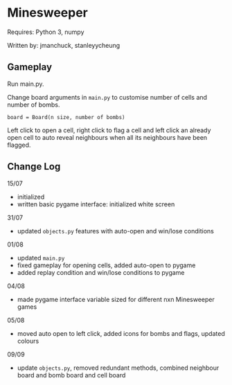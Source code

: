 # Minesweeper  

Requires: Python 3, numpy

Written by: jmanchuck, stanleyycheung

## Gameplay

Run main.py.

Change board arguments in ```main.py``` to customise number of cells and number of bombs. 
``` 
board = Board(n size, number of bombs) 
```

Left click to open a cell, right click to flag a cell and left click an already open cell to auto reveal neighbours when all its neighbours have been flagged.

## Change Log


15/07 
* initialized
* written basic pygame interface: initialized white screen

31/07
* updated ```objects.py``` features with auto-open and win/lose conditions

01/08
* updated ```main.py```
* fixed gameplay for opening cells, added auto-open to pygame
* added replay condition and win/lose conditions to pygame

04/08
* made pygame interface variable sized for different nxn Minesweeper games

05/08
* moved auto open to left click, added icons for bombs and flags, updated colours

09/09
* update ```objects.py```, removed redundant methods, combined neighbour board and bomb board and cell board

